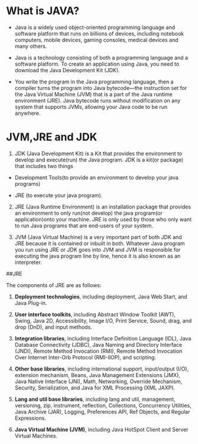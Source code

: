 # What is JAVA?

- Java is a widely used object-oriented programming language and software platform that runs on billions of devices, including notebook computers, mobile devices, gaming consoles, medical devices and many others.

- Java is a technology consisting of both a programming language and a software platform. To create an application using Java, you need to download the Java Development Kit (JDK).

- You write the program in the Java programming language, then a compiler turns the program into Java bytecode—the instruction set for the Java Virtual Machine (JVM) that is a part of the Java runtime environment (JRE). Java bytecode runs without modification on any system that supports JVMs, allowing your Java code to be run anywhere.

# JVM,JRE and JDK

1. JDK (Java Development Kit) is a Kit that provides the environment to develop and execute(run) the Java program. JDK is a kit(or package) that includes two things

 - Development Tools(to provide an environment to develop your java programs)

- JRE (to execute your java program).

2. JRE (Java Runtime Environment) is an installation package that provides an environment to only run(not develop) the java program(or application)onto your machine. JRE is only used by those who only want to run Java programs that are end-users of your system.

3. JVM (Java Virtual Machine) is a very important part of both JDK and JRE because it is contained or inbuilt in both. Whatever Java program you run using JRE or JDK goes into JVM and JVM is responsible for executing the java program line by line, hence it is also known as an interpreter.

##JRE

The components of JRE are as follows:

1. **Deployment technologies**, including deployment, Java Web Start, and Java Plug-in.

2. **User interface toolkits**, including Abstract Window Toolkit (AWT), Swing, Java 2D, Accessibility, Image I/O, Print Service, Sound, drag, and drop (DnD), and input methods.

3. **Integration libraries**, including Interface Definition Language (IDL), Java Database Connectivity (JDBC), Java Naming and Directory Interface (JNDI), Remote Method Invocation (RMI), Remote Method Invocation Over Internet Inter-Orb Protocol (RMI-IIOP), and scripting.

4. **Other base libraries**, including international support, input/output (I/O), extension mechanism, Beans, Java Management Extensions (JMX), Java Native Interface (JNI), Math, Networking, Override Mechanism, Security, Serialization, and Java for XML Processing (XML JAXP).

5. **Lang and util base libraries**, including lang and util, management, versioning, zip, instrument, reflection, Collections, Concurrency Utilities, Java Archive (JAR), Logging, Preferences API, Ref Objects, and Regular Expressions.

6. **Java Virtual Machine (JVM)**, including Java HotSpot Client and Server Virtual Machines.


